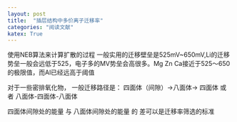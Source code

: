 ```yaml
---
layout: post
title:  "插层结构中多价离子迁移率"
categories: "阅读文献"
katex: True
---
```


使用NEB算法来计算扩散的过程
一般实用的迁移壁垒是525mV~650mV,Li的迁移势垒一般会远低于525，电子多的MV势垒会高很多。Mg Zn Ca接近于525～650的极限值，而Al已经远高于阈值

对于一些密排氧化物， 一般迁移路径是：
四面体（间隙）->八面体-> 四面体
或者
八面体-四面体-八面体

四面体间隙处的能量 与 八面体间隙处的能量 的 差可以是迁移率筛选的标准

